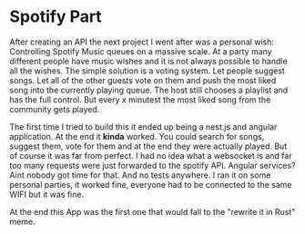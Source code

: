 # Spotify Part

After creating an API the next project I went after was a personal wish:
Controlling Spotify Music queues on a massive scale.
At a party many different people have music wishes and it is not always possible to handle all the wishes.
The simple solution is a voting system.
Let people suggest songs.
Let all of the other guests vote on them and push the most liked song into the currently playing queue.
The host still chooses a playlist and has the full control.
But every x minutest the most liked song from the community gets played.

The first time I tried to build this it ended up being a nest.js and angular application.
At the end it **kinda** worked. You could search for songs, suggest them, vote for them and at the end they were actually played.
But of course it was far from perfect.
I had no idea what a websocket is and far too many requests were just forwarded to the spotify API.
Angular services? Aint nobody got time for that.
And no tests anywhere.
I ran it on some personal parties, it worked fine, everyone had to be connected to the same WIFI but it was fine.

At the end this App was the first one that would fall to the "rewrite it in Rust" meme.
